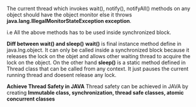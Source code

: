 The current thread which invokes wait(), notify(), notifyAll() methods on any object should have the object monitor else it throws 
**java.lang.IllegalMonitorStateException exception**.

i.e All the above methods has to be used inside synchronized block.

**Diff between wait() and sleep()**
**wait()** is final instance method define in java.lng.object. It can only be called inside a synchronized block because it releases the lock on the objet and allows other waiting thread to acquire the lock on the object.
On the other hand **sleep()** is a static method defined in Thread class that can be called from any context. It just pauses the current running thread and doesent release any lock.

**Achieve Thread Safety in JAVA**
Thread safety can be achieved in JAVA by creating **Immutable class, synchronization, thread safe classes, atomic concurrent classes** 





